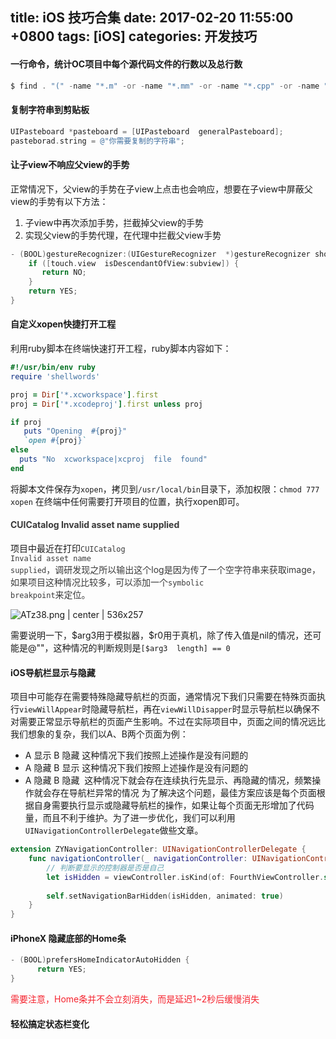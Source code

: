 
title: iOS 技巧合集
date: 2017-02-20 11:55:00 +0800
tags: [iOS]
categories: 开发技巧
---

#### <a name="tf2kgf"></a>一行命令，统计OC项目中每个源代码文件的行数以及总行数
```powershell
$ find . "(" -name "*.m" -or -name "*.mm" -or -name "*.cpp" -or -name "*.h" -or -name "*.rss" ")" -print | xargs wc -l
```

#### <a name="8wricr"></a>复制字符串到剪贴板
```objectivec
UIPasteboard *pasteboard = [UIPasteboard  generalPasteboard];
pasteborad.string = @"你需要复制的字符串";
```

#### <a name="s16fhl"></a>让子view不响应父view的手势
正常情况下，父view的手势在子view上点击也会响应，想要在子view中屏蔽父view的手势有以下方法：
1. 子view中再次添加手势，拦截掉父view的手势
2. 实现父view的手势代理，在代理中拦截父view手势
```objectivec
- (BOOL)gestureRecognizer:(UIGestureRecognizer  *)gestureRecognizer shouldReceiveTouch:(UITouch *)touch {
    if ([touch.view  isDescendantOfView:subview]) {
       return NO;
    }
    return YES;
}
```

#### <a name="nognoh"></a>自定义xopen快捷打开工程
利用ruby脚本在终端快速打开工程，ruby脚本内容如下：
```ruby
#!/usr/bin/env ruby
require 'shellwords'

proj = Dir['*.xcworkspace'].first
proj = Dir['*.xcodeproj'].first unless proj

if proj
   puts "Opening  #{proj}"
   `open #{proj}`
else
  puts "No  xcworkspace|xcproj  file  found"
end
```
将脚本文件保存为`xopen`，拷贝到`/usr/local/bin`目录下，添加权限：`chmod 777 xopen`
在终端中任何需要打开项目的位置，执行xopen即可。

#### <a name="fqw2ll"></a><span data-type="color" style="color:rgb(57, 57, 57)">CUICatalog Invalid asset name supplied</span>
项目中最近在打印<span data-type="color" style="color:rgb(57, 57, 57)"><code>CUICatalog Invalid asset name supplied</code></span><span data-type="color" style="color:rgb(57, 57, 57)">，调研发现之所以输出这个log是因为传了一个空字符串来获取image，如果项目这种情况比较多，可以添加一个</span><span data-type="color" style="color:rgb(57, 57, 57)"><code>symbolic breakpoint</code></span><span data-type="color" style="color:rgb(57, 57, 57)">来定位。</span>


![ATz38.png | center | 536x257](https://cdn.nlark.com/yuque/0/2018/png/183307/1541845301865-3989fad5-4209-460a-8ec8-af444c4a9643.png "")


需要说明一下，\$arg3用于模拟器，\$r0用于真机，除了传入值是nil的情况，还可能是@""，这种情况的判断规则是`[$arg3  length] == 0`

#### <a name="nim5dg"></a>iOS导航栏显示与隐藏
项目中可能存在需要特殊隐藏导航栏的页面，通常情况下我们只需要在特殊页面执行`viewWillAppear`时隐藏导航栏，再在`viewWillDisapper`时显示导航栏以确保不对需要正常显示导航栏的页面产生影响。不过在实际项目中，页面之间的情况远比我们想象的复杂，我们以A、B两个页面为例：
* A 显示 B 隐藏  这种情况下我们按照上述操作是没有问题的
* A 隐藏 B 显示  这种情况下我们按照上述操作是没有问题的
* A 隐藏 B 隐藏  这种情况下就会存在连续执行先显示、再隐藏的情况，频繁操作就会存在导航栏异常的情况
为了解决这个问题，最佳方案应该是每个页面根据自身需要执行显示或隐藏导航栏的操作，如果让每个页面无形增加了代码量，而且不利于维护。为了进一步优化，我们可以利用`UINavigationControllerDelegate`做些文章。
```swift
extension ZYNavigationController: UINavigationControllerDelegate {
    func navigationController(_ navigationController: UINavigationController, willShow viewController: UIViewController, animated: Bool) {
        // 判断要显示的控制器是否是自己
        let isHidden = viewController.isKind(of: FourthViewController.self) || viewController.isKind(of: FirstViewController.self)
        
        self.setNavigationBarHidden(isHidden, animated: true)
    }
}
```

#### <a name="i5bdgx"></a>iPhoneX 隐藏底部的Home条
```objectivec
- (BOOL)prefersHomeIndicatorAutoHidden {
      return YES;
}
```
<span data-type="color" style="color:#F5222D">需要注意，Home条并不会立刻消失，而是延迟1~2秒后缓慢消失</span>

#### <a name="hhsehy"></a>轻松搞定状态栏变化



